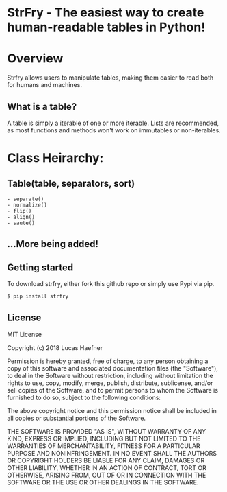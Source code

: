 
# StrFry - The easiest way to create human-readable tables in Python!

# Overview
Strfry allows users to manipulate tables, making them easier to read both for humans and machines.

## What is a table?
A table is simply a iterable of one or more iterable. Lists are recommended, as most functions and methods won't work on immutables or non-iterables.

# Class Heirarchy:


## Table(table, separators, sort)

	- separate()
	- normalize()
	- flip()
	- align()
	- saute()

## ...More being added!

## Getting started

To download strfry, either fork this github repo or simply use Pypi via pip.
```sh
$ pip install strfry
```

License
----

MIT License

Copyright (c) 2018 Lucas Haefner

Permission is hereby granted, free of charge, to any person obtaining a copy
of this software and associated documentation files (the "Software"), to deal
in the Software without restriction, including without limitation the rights
to use, copy, modify, merge, publish, distribute, sublicense, and/or sell
copies of the Software, and to permit persons to whom the Software is
furnished to do so, subject to the following conditions:

The above copyright notice and this permission notice shall be included in all
copies or substantial portions of the Software.

THE SOFTWARE IS PROVIDED "AS IS", WITHOUT WARRANTY OF ANY KIND, EXPRESS OR
IMPLIED, INCLUDING BUT NOT LIMITED TO THE WARRANTIES OF MERCHANTABILITY,
FITNESS FOR A PARTICULAR PURPOSE AND NONINFRINGEMENT. IN NO EVENT SHALL THE
AUTHORS OR COPYRIGHT HOLDERS BE LIABLE FOR ANY CLAIM, DAMAGES OR OTHER
LIABILITY, WHETHER IN AN ACTION OF CONTRACT, TORT OR OTHERWISE, ARISING FROM,
OUT OF OR IN CONNECTION WITH THE SOFTWARE OR THE USE OR OTHER DEALINGS IN THE
SOFTWARE.


